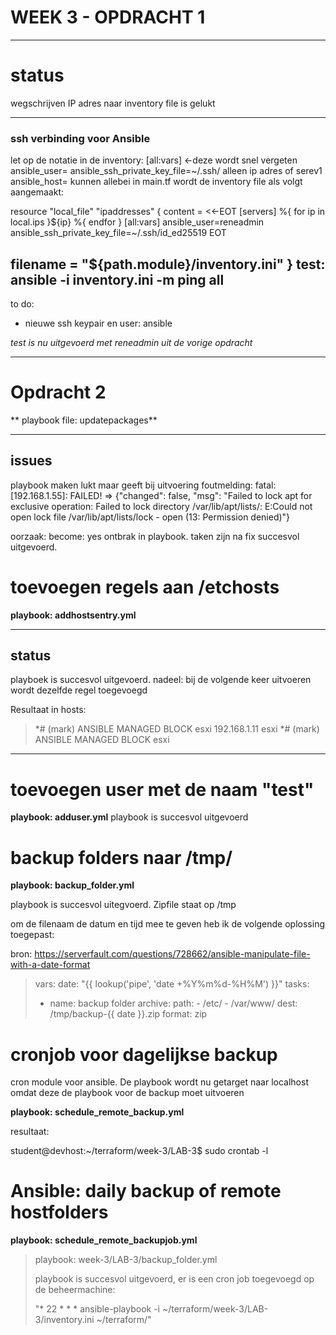 # WEEK 3 - OPDRACHT 1
----

# status

wegschrijven IP adres naar inventory file is gelukt

-----
### ssh verbinding voor Ansible
let op de notatie in de inventory:
[all:vars] <-deze wordt snel vergeten
ansible_user=<user>
ansible_ssh_private_key_file=~/.ssh/<keyfile>
alleen ip adres of serev1 ansible_host=<ip adres> kunnen allebei
in main.tf wordt de inventory file als volgt aangemaakt:

resource "local_file" "ipaddresses" {
   content = <<-EOT
   [servers]
   %{ for ip in local.ips }${ip}
   %{ endfor }
   [all:vars]
   ansible_user=reneadmin
   ansible_ssh_private_key_file=~/.ssh/id_ed25519
   EOT
   
   filename = "${path.module}/inventory.ini"
}
test: ansible -i inventory.ini -m ping all
----

to do: 
- nieuwe ssh keypair en user: ansible

*test is nu uitgevoerd met reneadmin uit de vorige opdracht*

--------------------
# Opdracht 2
** playbook file: updatepackages**

------------------
## issues
playbook maken lukt maar geeft bij uitvoering foutmelding: fatal: [192.168.1.55]: FAILED! => {"changed": false, "msg": "Failed to lock apt for exclusive operation: Failed to lock directory /var/lib/apt/lists/: E:Could not open lock file /var/lib/apt/lists/lock - open (13: Permission denied)"}

oorzaak: become: yes ontbrak in playbook. 
taken zijn na fix succesvol uitgevoerd.

# toevoegen regels aan /etchosts
**playbook: addhostsentry.yml**

----
## status
playboek is succesvol uitgevoerd.
nadeel: bij de volgende keer uitvoeren wordt dezelfde regel toegevoegd

 Resultaat in hosts:

>*# (mark) ANSIBLE MANAGED BLOCK esxi
>192.168.1.11 esxi
>*# (mark) ANSIBLE MANAGED BLOCK esxi

----
 # toevoegen user met de naam "test"
 **playbook: adduser.yml**
 playbook is succesvol uitgevoerd

 # backup folders naar /tmp/
 **playbook: backup_folder.yml**
 
 playbook is succesvol uitegvoerd. Zipfile staat op /tmp
 
 om de filenaam de datum en tijd mee te geven heb ik de volgende oplossing toegepast:
 
bron: https://serverfault.com/questions/728662/ansible-manipulate-file-with-a-date-format

 >vars:
 >   date: "{{ lookup('pipe', 'date +%Y%m%d-%H%M') }}"
 >tasks:
 >   - name: backup folder
 >      archive:
 >       path:
 >         - /etc/
 >         - /var/www/
 >       dest: /tmp/backup-{{ date }}.zip
>      format: zip

# cronjob voor dagelijkse backup
cron module voor ansible. De playbook wordt nu getarget naar localhost omdat deze de playbook voor de backup moet uitvoeren

**playbook: schedule_remote_backup.yml**

resultaat:

student@devhost:~/terraform/week-3/LAB-3$ sudo crontab -l

# Ansible: daily backup of remote hostfolders

**playbook: schedule_remote_backupjob.yml**

> playbook: week-3/LAB-3/backup_folder.yml
> 
> playbook is succesvol uitgevoerd, er is een cron job toegevoegd op de beheermachine:
> 
> "* 22 * * * ansible-playbook -i ~/terraform/week-3/LAB-3/inventory.ini ~/terraform/"

